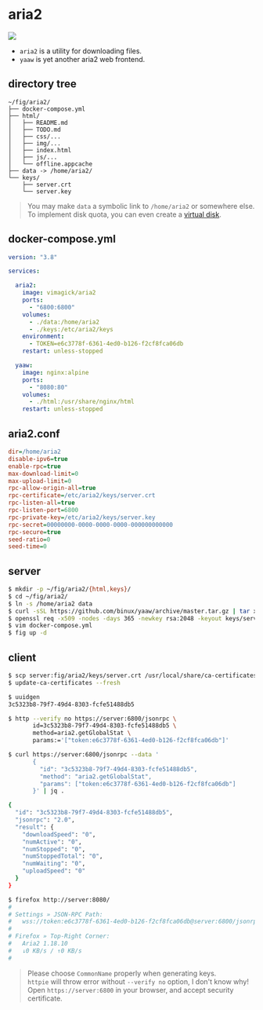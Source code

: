 aria2
=====

![](https://badge.imagelayers.io/vimagick/aria2:latest.svg)

- `aria2` is a utility for downloading files.
- `yaaw` is yet another aria2 web frontend.

## directory tree

```
~/fig/aria2/
├── docker-compose.yml
├── html/
│   ├── README.md
│   ├── TODO.md
│   ├── css/...
│   ├── img/...
│   ├── index.html
│   ├── js/...
│   └── offline.appcache
├── data -> /home/aria2/
└── keys/
    ├── server.crt
    └── server.key
```

> You may make `data` a symbolic link to `/home/aria2` or somewhere else.  
> To implement disk quota, you can even create a [virtual disk][1].

## docker-compose.yml

```yaml
version: "3.8"

services:

  aria2:
    image: vimagick/aria2
    ports:
      - "6800:6800"
    volumes:
      - ./data:/home/aria2
      - ./keys:/etc/aria2/keys
    environment:
      - TOKEN=e6c3778f-6361-4ed0-b126-f2cf8fca06db
    restart: unless-stopped

  yaaw:
    image: nginx:alpine
    ports:
      - "8080:80"
    volumes:
      - ./html:/usr/share/nginx/html
    restart: unless-stopped
```

## aria2.conf

```ini
dir=/home/aria2
disable-ipv6=true
enable-rpc=true
max-download-limit=0
max-upload-limit=0
rpc-allow-origin-all=true
rpc-certificate=/etc/aria2/keys/server.crt
rpc-listen-all=true
rpc-listen-port=6800
rpc-private-key=/etc/aria2/keys/server.key
rpc-secret=00000000-0000-0000-0000-000000000000
rpc-secure=true
seed-ratio=0
seed-time=0
```

## server

```bash
$ mkdir -p ~/fig/aria2/{html,keys}/
$ cd ~/fig/aria2/
$ ln -s /home/aria2 data
$ curl -sSL https://github.com/binux/yaaw/archive/master.tar.gz | tar xz --strip 1 -C html
$ openssl req -x509 -nodes -days 365 -newkey rsa:2048 -keyout keys/server.key -out keys/server.crt
$ vim docker-compose.yml
$ fig up -d
```

## client

```bash
$ scp server:fig/aria2/keys/server.crt /usr/local/share/ca-certificates/
$ update-ca-certificates --fresh

$ uuidgen
3c5323b8-79f7-49d4-8303-fcfe51488db5

$ http --verify no https://server:6800/jsonrpc \
       id=3c5323b8-79f7-49d4-8303-fcfe51488db5 \
       method=aria2.getGlobalStat \
       params:='["token:e6c3778f-6361-4ed0-b126-f2cf8fca06db"]'

$ curl https://server:6800/jsonrpc --data '
       {
         "id": "3c5323b8-79f7-49d4-8303-fcfe51488db5",
         "method": "aria2.getGlobalStat",
         "params": ["token:e6c3778f-6361-4ed0-b126-f2cf8fca06db"]
       }' | jq .

{
  "id": "3c5323b8-79f7-49d4-8303-fcfe51488db5",
  "jsonrpc": "2.0",
  "result": {
    "downloadSpeed": "0",
    "numActive": "0",
    "numStopped": "0",
    "numStoppedTotal": "0",
    "numWaiting": "0",
    "uploadSpeed": "0"
  }
}

$ firefox http://server:8080/
#
# Settings » JSON-RPC Path:
#   wss://token:e6c3778f-6361-4ed0-b126-f2cf8fca06db@server:6800/jsonrpc
#
# Firefox » Top-Right Corner:
#   Aria2 1.18.10
#   ↓0 KB/s / ↑0 KB/s
#
```

> Please choose `CommonName` properly when generating keys.  
> `httpie` will throw error without `--verify no` option, I don't know why!  
> Open `https://server:6800` in your browser, and accept security certificate.  

[1]: http://souptonuts.sourceforge.net/quota_tutorial.html
